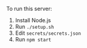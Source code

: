 To run this server:

1. Install Node.js
2. Run `./setup.sh`
3. Edit `secrets/secrets.json`
4. Run `npm start`
